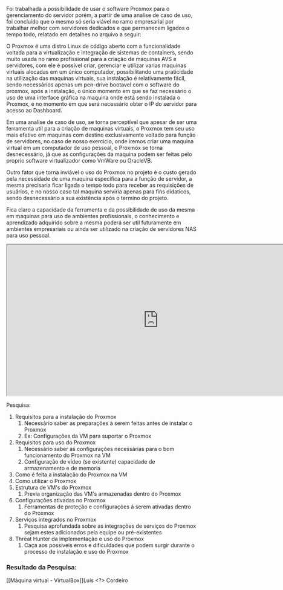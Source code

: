 
Foi trabalhada a possibilidade de usar o software Proxmox para o gerenciamento do servidor porém, a partir de uma analise de caso de uso, foi concluído que o mesmo só seria viável no ramo empresarial por trabalhar melhor com servidores dedicados e que permanecem ligados o tempo todo, relatado em detalhes no arquivo a seguir:

O Proxmox é uma distro Linux de código aberto com a funcionalidade voltada para a virtualização e integração de sistemas de containers, sendo muito usada no ramo profissional para a criação de maquinas AVS e servidores, com ele é possível criar, gerenciar e utilizar varias maquinas virtuais alocadas em um único computador, possibilitando uma praticidade na utilização das maquinas virtuais, sua instalação é relativamente fácil, sendo necessários apenas um pen-drive bootavel com o software do proxmox, após a instalação, o único momento em que se faz necessário o uso de uma interface gráfica na maquina onde está sendo instalada o Proxmox, é no momento em que será necessário obter o IP do servidor para acesso ao Dashboard.

Em uma analise de caso de uso, se torna perceptível que apesar de ser uma ferramenta util para a criação de maquinas virtuais, o Proxmox tem seu uso mais efetivo em maquinas com destino exclusivamente voltado para função de servidores, no caso de nosso exercicio, onde iremos criar uma maquina virtual em um computador de uso pessoal, o Proxmox se torna desnecessário, já que as configurações da maquina podem ser feitas pelo proprio software virtualizador como VmWare ou OracleVB.

Outro fator que torna inviável o uso do Proxmox no projeto é o custo gerado pela necessidade de uma maquina especifica para a função de servidor, a mesma precisaria ficar ligada o tempo todo para receber as requisições de usuários, e no nosso caso tal maquina serviria apenas para fins didaticos, sendo desnecessário a sua existência após o termino do projeto.

Fica claro a capacidade da ferramenta e da possibilidade de uso da mesma em maquinas para uso de ambientes profissionais, o conhecimento e aprendizado adquirido sobre a mesma poderá ser util futuramente em ambientes empresariais ou ainda ser utilizado na criação de servidores NAS para uso pessoal.

<iframe
		  id="inlineFrameExample"
		  title="Inline Frame Example"
		  width="800"
		  height="400"
		  src="https://diolinux.com.br/video/crie-seu-servidor-em-casa-com-proxmox.html#:~:text=O%20PROXMOX%20é%20uma%20distro,que%20já%20apresentamos%20por%20aqui!">
</iframe>	

Pesquisa:
1. Requisitos para a instalação do Proxmox
	1. Necessário saber as preparações à serem feitas antes de instalar o Proxmox
	2. Ex: Configurações da VM para suportar o Proxmox
2. Requisitos para uso do Proxmox
	1. Necessário saber as configurações necessárias para o bom funcionamento do Proxmox na VM
	2. Configuração de vídeo (se existente) capacidade de armazenamento e de memoria
3. Como é feita a instalação do Proxmox na VM
4. Como utilizar o Proxmox
5. Estrutura de VM's do Proxmox
	1. Previa organização das VM's armazenadas dentro do Proxmox
6. Configurações ativadas no Proxmox
	1. Ferramentas de proteção e configurações á serem ativadas dentro do Proxmox
7. Serviços integrados no Proxmox
	1. Pesquisa aprofundada sobre as integrações de serviços do Proxmox sejam estes adicionados pela equipe ou pré-existentes
8. Threat Hunter da implementação e uso do Proxmox
	1. Caça aos possíveis erros e dificuldades que podem surgir durante o processo de instalação e uso do Proxmox

### Resultado da Pesquisa:

[[Máquina virtual - VirtualBox]]Luís <?> Cordeiro